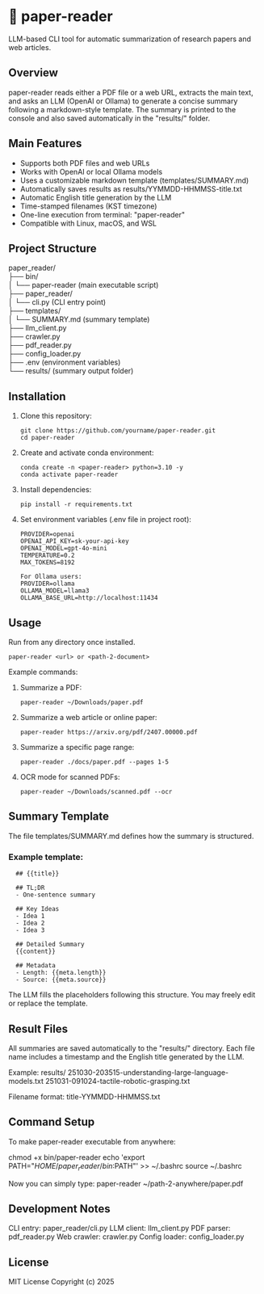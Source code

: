 # 🧠 paper-reader

LLM-based CLI tool for automatic summarization of research papers and web articles.

## Overview
paper-reader reads either a PDF file or a web URL, extracts the main text, and asks an LLM
(OpenAI or Ollama) to generate a concise summary following a markdown-style template.
The summary is printed to the console and also saved automatically in the "results/" folder.

##  Main Features
- Supports both PDF files and web URLs
- Works with OpenAI or local Ollama models
- Uses a customizable markdown template (templates/SUMMARY.md)
- Automatically saves results as results/YYMMDD-HHMMSS-title.txt
- Automatic English title generation by the LLM
- Time-stamped filenames (KST timezone)
- One-line execution from terminal: "paper-reader"
- Compatible with Linux, macOS, and WSL

## Project Structure
paper_reader/ \
 ├── bin/ \
 │   └── paper-reader              (main executable script) \
 ├── paper_reader/ \
 │   └── cli.py                    (CLI entry point) \
 ├── templates/ \
 │   └── SUMMARY.md                (summary template) \
 ├── llm_client.py \
 ├── crawler.py \
 ├── pdf_reader.py \
 ├── config_loader.py \
 ├── .env                          (environment variables) \
 └── results/                      (summary output folder) 

## Installation
1. Clone this repository:
    ```
    git clone https://github.com/yourname/paper-reader.git
    cd paper-reader
    ```

2. Create and activate conda environment:
   ```
   conda create -n <paper-reader> python=3.10 -y
   conda activate paper-reader
   ```

3. Install dependencies:
   ```
   pip install -r requirements.txt
   ```

4. Set environment variables (.env file in project root):
    ```
    PROVIDER=openai
    OPENAI_API_KEY=sk-your-api-key
    OPENAI_MODEL=gpt-4o-mini
    TEMPERATURE=0.2
    MAX_TOKENS=8192

    For Ollama users:
    PROVIDER=ollama
    OLLAMA_MODEL=llama3
    OLLAMA_BASE_URL=http://localhost:11434
    ```

## Usage
Run from any directory once installed.
```
paper-reader <url> or <path-2-document>
```
Example commands:

1. Summarize a PDF:
   ```
   paper-reader ~/Downloads/paper.pdf
   ```

2. Summarize a web article or online paper:
   ```
   paper-reader https://arxiv.org/pdf/2407.00000.pdf
   ```

3. Summarize a specific page range:
   ```
   paper-reader ./docs/paper.pdf --pages 1-5
   ```

4. OCR mode for scanned PDFs:
   ```
   paper-reader ~/Downloads/scanned.pdf --ocr
   ```

## Summary Template
The file templates/SUMMARY.md defines how the summary is structured.
### Example template:
```
  ## {{title}}

  ## TL;DR
  - One-sentence summary

  ## Key Ideas
  - Idea 1
  - Idea 2
  - Idea 3

  ## Detailed Summary
  {{content}}

  ## Metadata
  - Length: {{meta.length}}
  - Source: {{meta.source}}
```
The LLM fills the placeholders following this structure.
You may freely edit or replace the template.

## Result Files
All summaries are saved automatically to the "results/" directory.
Each file name includes a timestamp and the English title generated by the LLM.

Example:
  results/
    251030-203515-understanding-large-language-models.txt
    251031-091024-tactile-robotic-grasping.txt

Filename format:
  title-YYMMDD-HHMMSS.txt


## Command Setup
To make paper-reader executable from anywhere:

  chmod +x bin/paper-reader
  echo 'export PATH="$HOME/paper_reader/bin:$PATH"' >> ~/.bashrc
  source ~/.bashrc

Now you can simply type:
  paper-reader ~/path-2-anywhere/paper.pdf


## Development Notes
CLI entry: paper_reader/cli.py
LLM client: llm_client.py
PDF parser: pdf_reader.py
Web crawler: crawler.py
Config loader: config_loader.py

## License
MIT License
Copyright (c) 2025


